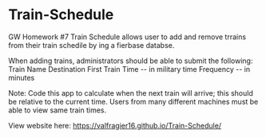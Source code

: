 # Train-Schedule
 GW Homework #7
Train Schedule allows user to add and remove trrains from their train schedile by ing a fierbase databse.

When adding trains, administrators should be able to submit the following:
Train Name
Destination 
First Train Time -- in military time
Frequency -- in minutes

Note:
Code this app to calculate when the next train will arrive; this should be relative to the current time.
Users from many different machines must be able to view same train times.

View website here:
https://valfragier16.github.io/Train-Schedule/






